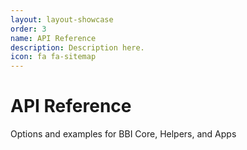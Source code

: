 ```yaml
---
layout: layout-showcase
order: 3
name: API Reference
description: Description here.
icon: fa fa-sitemap
---
```


# API Reference

<p class="lead">Options and examples for BBI Core, Helpers, and Apps</p>
